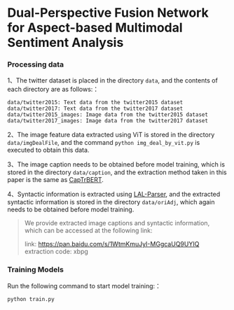 # Dual-Perspective Fusion Network for Aspect-based Multimodal Sentiment Analysis

### Processing data

1、The twitter dataset is placed in the directory `data`, and the contents of each directory are as follows:：

```
data/twitter2015: Text data from the twitter2015 dataset
data/twitter2017: Text data from the twitter2017 dataset
data/twitter2015_images: Image data from the twitter2015 dataset
data/twitter2017_images: Image data from the twitter2017 dataset
```

2、The image feature data extracted using ViT is stored in the directory `data/imgDealFile`, and the command `python img_deal_by_vit.py` is executed to obtain this data.

3、The image caption needs to be obtained before model training, which is stored in the directory `data/caption`, and the extraction method taken in this paper is the same as [CapTrBERT](https://dl.acm.org/doi/10.1145/3474085.3475692).

4、Syntactic information is extracted using [LAL-Parser](https://github.com/KhalilMrini/LAL-Parser), and the extracted syntactic information is stored in the directory `data/oriAdj`, which again needs to be obtained before model training.

>We provide extracted image captions and syntactic information, which can be accessed at the following link:
>
>link: https://pan.baidu.com/s/1WtmKmuJyI-MGgcaUQ9UYIQ 
>extraction code: xbpg 

### Training Models

Run the following command to start model training:：

```
python train.py
```

